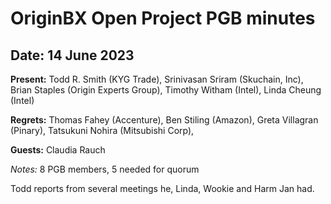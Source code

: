 # OriginBX Open Project PGB minutes 

## Date: 14 June 2023

**Present:** Todd R. Smith (KYG Trade), Srinivasan Sriram (Skuchain, Inc),  Brian Staples (Origin Experts Group), Timothy Witham (Intel), Linda Cheung (Intel)

**Regrets:** Thomas Fahey (Accenture), Ben Stiling (Amazon), Greta Villagran (Pinary), Tatsukuni Nohira (Mitsubishi Corp), 

**Guests:** Claudia Rauch

_Notes:_ 8 PGB members, 5 needed for quorum


Todd reports from several meetings he, Linda, Wookie and Harm Jan had.

